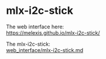 # mlx-i2c-stick

The web interface here:  
https://melexis.github.io/mlx-i2c-stick/

The mlx-i2c-stick:  
[web_interface/mlx-i2c-stick.md](web_interface/mlx-i2c-stick.md)


